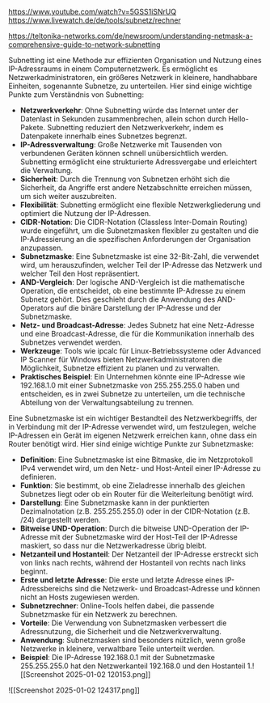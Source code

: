 
https://www.youtube.com/watch?v=5GSS1iSNrUQ
https://www.livewatch.de/de/tools/subnetz/rechner

https://teltonika-networks.com/de/newsroom/understanding-netmask-a-comprehensive-guide-to-network-subnetting


Subnetting ist eine Methode zur effizienten Organisation und Nutzung eines IP-Adressraums in einem Computernetzwerk. Es ermöglicht es Netzwerkadministratoren, ein größeres Netzwerk in kleinere, handhabbare Einheiten, sogenannte Subnetze, zu unterteilen. Hier sind einige wichtige Punkte zum Verständnis von Subnetting:

- **Netzwerkverkehr**: Ohne Subnetting würde das Internet unter der Datenlast in Sekunden zusammenbrechen, allein schon durch Hello-Pakete. Subnetting reduziert den Netzwerkverkehr, indem es Datenpakete innerhalb eines Subnetzes begrenzt.
- **IP-Adressverwaltung**: Große Netzwerke mit Tausenden von verbundenen Geräten können schnell unübersichtlich werden. Subnetting ermöglicht eine strukturierte Adressvergabe und erleichtert die Verwaltung.
- **Sicherheit**: Durch die Trennung von Subnetzen erhöht sich die Sicherheit, da Angriffe erst andere Netzabschnitte erreichen müssen, um sich weiter auszubreiten.
- **Flexibilität**: Subnetting ermöglicht eine flexible Netzwerkgliederung und optimiert die Nutzung der IP-Adressen.
- **CIDR-Notation**: Die CIDR-Notation (Classless Inter-Domain Routing) wurde eingeführt, um die Subnetzmasken flexibler zu gestalten und die IP-Adressierung an die spezifischen Anforderungen der Organisation anzupassen.
- **Subnetzmaske**: Eine Subnetzmaske ist eine 32-Bit-Zahl, die verwendet wird, um herauszufinden, welcher Teil der IP-Adresse das Netzwerk und welcher Teil den Host repräsentiert.
- **AND-Vergleich**: Der logische AND-Vergleich ist die mathematische Operation, die entscheidet, ob eine bestimmte IP-Adresse zu einem Subnetz gehört. Dies geschieht durch die Anwendung des AND-Operators auf die binäre Darstellung der IP-Adresse und der Subnetzmaske.
- **Netz- und Broadcast-Adresse**: Jedes Subnetz hat eine Netz-Adresse und eine Broadcast-Adresse, die für die Kommunikation innerhalb des Subnetzes verwendet werden.
- **Werkzeuge**: Tools wie ipcalc für Linux-Betriebssysteme oder Advanced IP Scanner für Windows bieten Netzwerkadministratoren die Möglichkeit, Subnetze effizient zu planen und zu verwalten.
- **Praktisches Beispiel**: Ein Unternehmen könnte eine IP-Adresse wie 192.168.1.0 mit einer Subnetzmaske von 255.255.255.0 haben und entscheiden, es in zwei Subnetze zu unterteilen, um die technische Abteilung von der Verwaltungsabteilung zu trennen.


Eine Subnetzmaske ist ein wichtiger Bestandteil des Netzwerkbegriffs, der in Verbindung mit der IP-Adresse verwendet wird, um festzulegen, welche IP-Adressen ein Gerät im eigenen Netzwerk erreichen kann, ohne dass ein Router benötigt wird. Hier sind einige wichtige Punkte zur Subnetzmaske:

- **Definition**: Eine Subnetzmaske ist eine Bitmaske, die im Netzprotokoll IPv4 verwendet wird, um den Netz- und Host-Anteil einer IP-Adresse zu definieren.
- **Funktion**: Sie bestimmt, ob eine Zieladresse innerhalb des gleichen Subnetzes liegt oder ob ein Router für die Weiterleitung benötigt wird.
- **Darstellung**: Eine Subnetzmaske kann in der punktierten Dezimalnotation (z.B. 255.255.255.0) oder in der CIDR-Notation (z.B. /24) dargestellt werden.
- **Bitweise UND-Operation**: Durch die bitweise UND-Operation der IP-Adresse mit der Subnetzmaske wird der Host-Teil der IP-Adresse maskiert, so dass nur die Netzwerkadresse übrig bleibt.
- **Netzanteil und Hostanteil**: Der Netzanteil der IP-Adresse erstreckt sich von links nach rechts, während der Hostanteil von rechts nach links beginnt.
- **Erste und letzte Adresse**: Die erste und letzte Adresse eines IP-Adressbereichs sind die Netzwerk- und Broadcast-Adresse und können nicht an Hosts zugewiesen werden.
- **Subnetzrechner**: Online-Tools helfen dabei, die passende Subnetzmaske für ein Netzwerk zu berechnen.
- **Vorteile**: Die Verwendung von Subnetzmasken verbessert die Adressnutzung, die Sicherheit und die Netzwerkverwaltung.
- **Anwendung**: Subnetzmasken sind besonders nützlich, wenn große Netzwerke in kleinere, verwaltbare Teile unterteilt werden.
- **Beispiel**: Die IP-Adresse 192.168.0.1 mit der Subnetzmaske 255.255.255.0 hat den Netzwerkanteil 192.168.0 und den Hostanteil 1.![[Screenshot 2025-01-02 120153.png]]

![[Screenshot 2025-01-02 124317.png]]